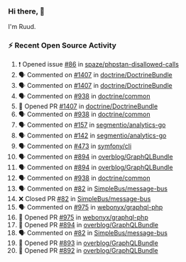 ### Hi there, 👋

I'm Ruud.
 
### :zap: Recent Open Source Activity

<!--START_SECTION:activity-->
1. ❗️ Opened issue [#86](https://github.com/spaze/phpstan-disallowed-calls/issues/86) in [spaze/phpstan-disallowed-calls](https://github.com/spaze/phpstan-disallowed-calls)
2. 🗣 Commented on [#1407](https://github.com/doctrine/DoctrineBundle/issues/1407) in [doctrine/DoctrineBundle](https://github.com/doctrine/DoctrineBundle)
3. 🗣 Commented on [#1407](https://github.com/doctrine/DoctrineBundle/issues/1407) in [doctrine/DoctrineBundle](https://github.com/doctrine/DoctrineBundle)
4. 🗣 Commented on [#938](https://github.com/doctrine/common/issues/938) in [doctrine/common](https://github.com/doctrine/common)
5. 💪 Opened PR [#1407](https://github.com/doctrine/DoctrineBundle/pull/1407) in [doctrine/DoctrineBundle](https://github.com/doctrine/DoctrineBundle)
6. 🗣 Commented on [#938](https://github.com/doctrine/common/issues/938) in [doctrine/common](https://github.com/doctrine/common)
7. 🗣 Commented on [#157](https://github.com/segmentio/analytics-go/issues/157) in [segmentio/analytics-go](https://github.com/segmentio/analytics-go)
8. 🗣 Commented on [#142](https://github.com/segmentio/analytics-go/issues/142) in [segmentio/analytics-go](https://github.com/segmentio/analytics-go)
9. 🗣 Commented on [#473](https://github.com/symfony/cli/issues/473) in [symfony/cli](https://github.com/symfony/cli)
10. 🗣 Commented on [#894](https://github.com/overblog/GraphQLBundle/issues/894) in [overblog/GraphQLBundle](https://github.com/overblog/GraphQLBundle)
11. 🗣 Commented on [#894](https://github.com/overblog/GraphQLBundle/issues/894) in [overblog/GraphQLBundle](https://github.com/overblog/GraphQLBundle)
12. 🗣 Commented on [#938](https://github.com/doctrine/common/issues/938) in [doctrine/common](https://github.com/doctrine/common)
13. 🗣 Commented on [#82](https://github.com/SimpleBus/message-bus/issues/82) in [SimpleBus/message-bus](https://github.com/SimpleBus/message-bus)
14. ❌ Closed PR [#82](https://github.com/SimpleBus/message-bus/pull/82) in [SimpleBus/message-bus](https://github.com/SimpleBus/message-bus)
15. 🗣 Commented on [#975](https://github.com/webonyx/graphql-php/issues/975) in [webonyx/graphql-php](https://github.com/webonyx/graphql-php)
16. 💪 Opened PR [#975](https://github.com/webonyx/graphql-php/pull/975) in [webonyx/graphql-php](https://github.com/webonyx/graphql-php)
17. 💪 Opened PR [#894](https://github.com/overblog/GraphQLBundle/pull/894) in [overblog/GraphQLBundle](https://github.com/overblog/GraphQLBundle)
18. 🗣 Commented on [#82](https://github.com/SimpleBus/message-bus/issues/82) in [SimpleBus/message-bus](https://github.com/SimpleBus/message-bus)
19. 💪 Opened PR [#893](https://github.com/overblog/GraphQLBundle/pull/893) in [overblog/GraphQLBundle](https://github.com/overblog/GraphQLBundle)
20. 💪 Opened PR [#892](https://github.com/overblog/GraphQLBundle/pull/892) in [overblog/GraphQLBundle](https://github.com/overblog/GraphQLBundle)
<!--END_SECTION:activity-->
